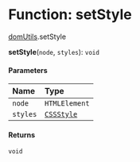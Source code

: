 # Function: setStyle

[domUtils](/en/auto-docs/editor/modules/domUtils.md).setStyle

**setStyle**(`node`, `styles`): `void`

#### Parameters

| Name | Type |
| :------ | :------ |
| `node` | `HTMLElement` |
| `styles` | [`CSSStyle`](/en/auto-docs/editor/types/CSSStyle.md) |

#### Returns

`void`
